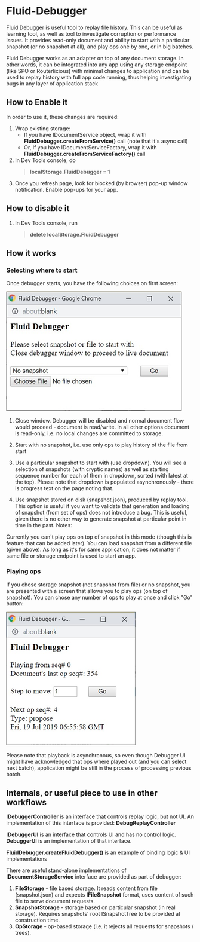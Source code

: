 # Fluid-Debugger #

Fluid Debugger is useful tool to replay file history. This can be useful as learning tool, as well as tool to investigate corruption or performance issues. It provides read-only document and ability to start with a particular snapshot (or no snapshot at all), and play ops one by one, or in big batches.

Fluid Debugger works as an adapter on top of any document storage. In other words, it can be integrated into any app using any storage endpoint (like SPO or Routerlicious) with minimal changes to application and can be used to replay history with full app code running, thus helping investigating bugs in any layer of application stack 

## How to Enable it ##

In order to use it, these changes are required:

1. Wrap existing storage: 
    * If you have IDocumentService object, wrap it with __FluidDebugger.createFromService()__ call (note that it's async call) 
    * Or, If you have IDocumentServiceFactory, wrap it with __FluidDebugger.createFromServiceFactory()__ call
2. In Dev Tools console, do 
    > __localStorage.FluidDebugger = 1__
3. Once you refresh page, look for blocked (by browser) pop-up window notification. Enable pop-ups for your app. 

## How to disable it ##
1. In Dev Tools console, run
    > __delete localStorage.FluidDebugger__

## How it works ##

### Selecting where to start ###

Once debugger starts, you have the following choices on first screen: 

![picture alt](images/screenshot1.jpg "Screenshot of debugger, first page")

1. Close window. Debugger will be disabled and normal document flow would proceed - document is read/write. In all other options document is read-only, i.e. no local changes are committed to storage. 

2. Start with no snapshot, i.e. use only ops to play history of the file from start 

3. Use a particular snapshot to start with (use dropdown). You will see a selection of snapshots (with cryptic names) as well as starting sequence number for each of them in dropdown, sorted (with latest at the top). Please note that dropdown is populated asynchronously - there is progress text on the page noting that. 

4. Use snapshot stored on disk (snapshot.json), produced by replay tool. This option is useful if you want to validate that generation and loading of snapshot (from set of ops) does not introduce a bug. This is useful, given there is no other way to generate snapshot at particular point in time in the past. Notes:  

Currently you can't play ops on top of snapshot in this mode (though this is feature that can be added later). 
You can load snapshot from a different file (given above). As long as it's for same application, it does not matter if same file or storage endpoint is used to start an app. 

### Playing ops ###

If you chose storage snapshot (not snapshot from file) or no snapshot, you are presented with a screen that allows you to play ops (on top of snapshot). You can chose any number of ops to play at once and click "Go" button: 

![picture alt](images/screenshot2.jpg "Screenshot of debugger, second page")

Please note that playback is asynchronous, so even though Debugger UI might have acknowledged that ops where played out (and you can select next batch), application might be still in the process of processing previous batch. 

## Internals, or useful piece to use in other workflows ##

__IDebuggerController__ is an interface that controls replay logic, but not UI. An implementation of this interface is provided: __DebugReplayController__

__IDebuggerUI__ is an interface that controls UI and has no control logic. __DebuggerUI__ is an implementation of that interface. 

__FluidDebugger.createFluidDebugger()__ is an example of binding logic & UI implementations 

There are useful stand-alone implementations of __IDocumentStorageService__ interface are provided as part of debugger: 

1. __FileStorage__ - file based storage. It reads content from file (snapshot.json) and expects __IFileSnapshot__ format, uses content of such file to serve document requests. 
2. __SnapshotStorage__ - storage based on particular snapshot (in real storage). Requires snapshots' root ISnapshotTree to be provided at construction time. 
3. __OpStorage__ - op-based storage (i.e. it rejects all requests for snapshots / trees). 


